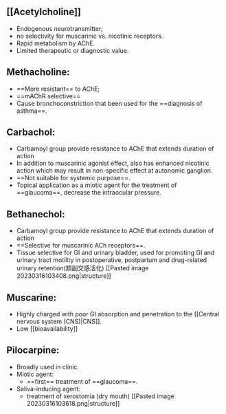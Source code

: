 ## [[Acetylcholine]]
- Endogenous neurotransmitter;
- no selectivity for muscarinic vs. nicotinic receptors.
- Rapid metabolism by AChE. 
- Limited therapeutic or diagnostic value.
## Methacholine:
- ==More resistant== to AChE;
- ==mAChR selective==
- Cause bronchoconstriction that been used for the ==diagnosis of asthma==.
## Carbachol:
- Carbamoyl group provide resistance to AChE that extends duration of action
- In addition to muscarinic agonist effect, also has enhanced nicotinic action which may result in non-specific effect at autonomic ganglion.
- ==Not suitable for systemic purpose==.
- Topical application as a miotic agent for the treatment of ==glaucoma==, decrease the intraocular pressure.
## Bethanechol:
- Carbamoyl group provide resistance to AChE that extends duration of action
- ==Selective for muscarinic ACh receptors==. 
- Tissue selective for GI and urinary bladder, used for promoting GI and urinary tract motility in postoperative, postpartum and drug-related urinary retention(類副交感活化)
[[Pasted image 20230316103408.png|structure]]
## Muscarine:
- Highly charged with poor GI absorption and penetration to the [[Central nervous system (CNS)|CNS]]. 
- Low [[bioavailability]]
## Pilocarpine:
- Broadly used in clinic. 
- Miotic agent:
	- ==first== treatment of ==glaucoma==.
- Saliva-inducing agent: 
	- treatment of xerostomia (dry mouth)
[[Pasted image 20230316103618.png|structure]]



